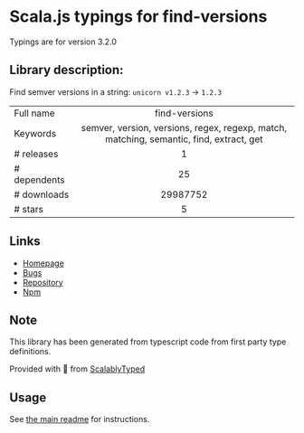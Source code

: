 
# Scala.js typings for find-versions

Typings are for version 3.2.0

## Library description:
Find semver versions in a string: `unicorn v1.2.3` → `1.2.3`

|                    |                 |
| ------------------ | :-------------: |
| Full name          | find-versions |
| Keywords           | semver, version, versions, regex, regexp, match, matching, semantic, find, extract, get |
| # releases         | 1 |
| # dependents       | 25 |
| # downloads        | 29987752 |
| # stars            | 5 |

## Links
- [Homepage](https://github.com/sindresorhus/find-versions#readme)
- [Bugs](https://github.com/sindresorhus/find-versions/issues)
- [Repository](https://github.com/sindresorhus/find-versions)
- [Npm](https://www.npmjs.com/package/find-versions)
    


## Note
This library has been generated from typescript code from first party type definitions.

Provided with :purple_heart: from [ScalablyTyped](https://github.com/oyvindberg/ScalablyTyped)

## Usage
See [the main readme](../../readme.md) for instructions.


